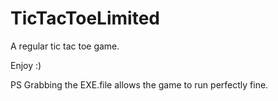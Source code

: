 # TicTacToeLimited

A regular tic tac toe game. 

Enjoy :)

PS Grabbing the EXE.file allows the game to run perfectly fine. 
